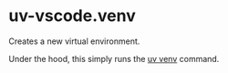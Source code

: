 # uv-vscode.venv

Creates a new virtual environment.

Under the hood, this simply runs the [uv venv](https://docs.astral.sh/uv/reference/cli/#uv-venv) command.